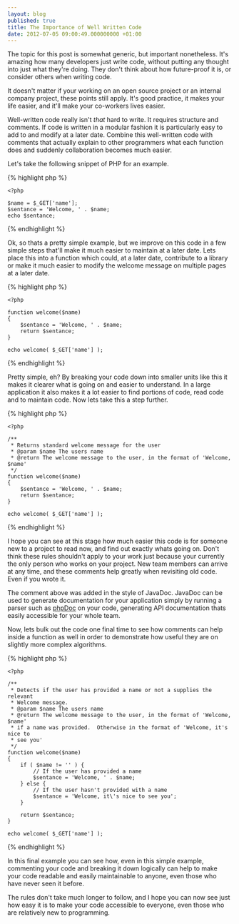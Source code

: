 ```yaml
---
layout: blog
published: true
title: The Importance of Well Written Code
date: 2012-07-05 09:00:49.000000000 +01:00
---
```

The topic for this post is somewhat generic, but important nonetheless. It's amazing how many developers just write code, without putting any thought into just what they're doing. They don't think about how future-proof it is, or consider others when writing code.

It doesn't matter if your working on an open source project or an internal company project, these points still apply. It's good practice, it makes your life easier, and it'll make your co-workers lives easier.

Well-written code really isn't  *that* hard to write. It requires structure and comments. If code is written in a modular fashion it is particularly easy to add to and modify at a later date. Combine this well-written code with comments that actually explain to other programmers what each function does and suddenly collaboration becomes much easier.

Let's take the following snippet of PHP for an example. 

{% highlight php %}

	<?php 
	
	$name = $_GET['name'];
	$sentance = 'Welcome, ' . $name;
	echo $sentance;
	
{% endhighlight %}

Ok, so thats a pretty simple example, but we improve on this code in a few simple steps that'll make it much easier to maintain at a later date.  Lets place this into a function which could, at a later date, contribute to a library or make it much easier to modify the welcome message on multiple pages at a later date.  

{% highlight php %}
	
	<?php 
	
	function welcome($name)
	{
	    $sentance = 'Welcome, ' . $name;
	    return $sentance;
	}

	echo welcome( $_GET['name'] );
	
{% endhighlight %}

Pretty simple, eh? By breaking your code down into smaller units like this it makes it clearer what is going on and easier to understand.  In a large application it also makes it a lot easier to find portions of code, read code and to maintain code.  Now lets take this a step further. 

{% highlight php %}
	
	<?php 
	
	/**
	 * Returns standard welcome message for the user
	 * @param $name The users name
	 * @return The welcome message to the user, in the format of 'Welcome, $name'
	 */
	function welcome($name)
	{
	    $sentance = 'Welcome, ' . $name;
	    return $sentance;
	}

	echo welcome( $_GET['name'] );

{% endhighlight %}

I hope you can see at this stage how much easier this code is for someone new to a project to read now, and find out exactly whats going on.  Don't think these rules shouldn't apply to your work just because your currently the only person who works on your project.  New team members can arrive at any time, and these comments help greatly when revisiting old code. Even if you wrote it. 

The comment above was added in the style of JavaDoc. JavaDoc can be used to generate documentation for your application simply by running a parser such as [phpDoc](http://www.phpdoc.org/ "PHP Doc, A program for generating PHP documentation")</a> on your code, generating API documentation thats easily accessible for your whole team. 

Now, lets bulk out the code one final time to see how comments can help inside a function as well in order to demonstrate how useful they are on slightly more complex algorithms.  

{% highlight php %}
	
	<?php 
	
	/**
	 * Detects if the user has provided a name or not a supplies the relevant 
	 * Welcome message.  
	 * @param $name The users name
	 * @return The welcome message to the user, in the format of 'Welcome, $name'
	 * if a name was provided.  Otherwise in the format of 'Welcome, it's nice to 
	 * see you'
	 */
	function welcome($name)
	{
	    if ( $name != '' ) {
	        // If the user has provided a name
	        $sentance = 'Welcome, ' . $name;
	    } else {
	        // If the user hasn't provided with a name
	        $sentance = 'Welcome, it\'s nice to see you';
	    }

	    return $sentance;
	}

	echo welcome( $_GET['name'] );

{% endhighlight %}

In this final example you can see how, even in this simple example, commenting your code and breaking it down logically can help to make your code readable and easily maintainable to anyone, even those who have never seen it before.  

The rules don't take much longer to follow, and I hope you can now see just how easy it is to make your code accessible to everyone, even those who are relatively new to programming.  
